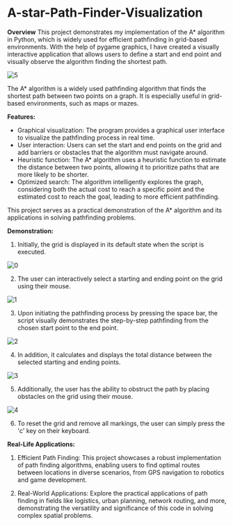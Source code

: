 # A-star-Path-Finder-Visualization

**Overview**
This project demonstrates my implementation of the A* algorithm in Python, which is widely used for efficient pathfinding in grid-based environments. With the help of pygame graphics, I have created a visually interactive application that allows users to define a start and end point and visually observe the algorithm finding the shortest path.

![5](https://github.com/yaaaash/A-star-Path-Finder-Visualization/assets/87315730/f6871cc0-4824-4c9c-a07d-121f5ebb795e)


The A* algorithm is a widely used pathfinding algorithm that finds the shortest path between two points on a graph. It is especially useful in grid-based environments, such as maps or mazes.

**Features:**
- Graphical visualization: The program provides a graphical user interface to visualize the pathfinding process in real time.
- User interaction: Users can set the start and end points on the grid and add barriers or obstacles that the algorithm must navigate around.
- Heuristic function: The A* algorithm uses a heuristic function to estimate the distance between two points, allowing it to prioritize paths that are more likely to be shorter.
- Optimized search: The algorithm intelligently explores the graph, considering both the actual cost to reach a specific point and the estimated cost to reach the goal, leading to more efficient pathfinding.

This project serves as a practical demonstration of the A* algorithm and its applications in solving pathfinding problems.

**Demonstration:**

1. Initially, the grid is displayed in its default state when the script is executed.
   
![0](https://github.com/yaaaash/A-star-Path-Finder-Visualization/assets/87315730/46242e36-7a62-4fef-a848-67bd8b71b285)


2. The user can interactively select a starting and ending point on the grid using their mouse.
   
![1](https://github.com/yaaaash/A-star-Path-Finder-Visualization/assets/87315730/ed1419ef-85b8-439c-a818-1d9e738f0f6d)

3. Upon initiating the pathfinding process by pressing the space bar, the script visually demonstrates the step-by-step pathfinding from the chosen start point to the end point.
   
![2](https://github.com/yaaaash/A-star-Path-Finder-Visualization/assets/87315730/1601689e-1320-4255-8551-e19c13ac1e78)

4. In addition, it calculates and displays the total distance between the selected starting and ending points.
   
![3](https://github.com/yaaaash/A-star-Path-Finder-Visualization/assets/87315730/c19a64c2-8c78-403a-94f1-74b29c8893af)

   
5. Additionally, the user has the ability to obstruct the path by placing obstacles on the grid using their mouse.
    
![4](https://github.com/yaaaash/A-star-Path-Finder-Visualization/assets/87315730/9d5e3f16-8d9b-480d-84a0-77026ad2f7b7)


6. To reset the grid and remove all markings, the user can simply press the 'c' key on their keyboard.

**Real-Life Applications:**

1. Efficient Path Finding: This project showcases a robust implementation of path finding algorithms, enabling users to find optimal routes between locations in diverse scenarios, from GPS navigation to robotics and game development.
   
2. Real-World Applications: Explore the practical applications of path finding in fields like logistics, urban planning, network routing, and more, demonstrating the versatility and significance of this code in solving complex spatial problems.
